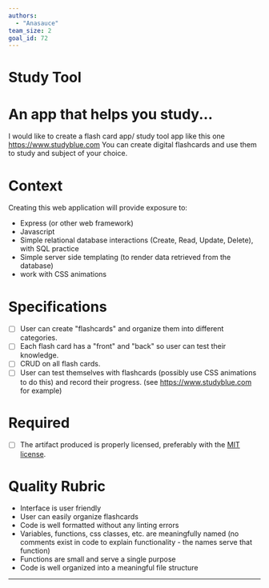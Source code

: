 ```yaml
---
authors:
  - "Anasauce"
team_size: 2
goal_id: 72
---
```


# Study Tool

# An app that helps you study...

I would like to create a flash card app/ study tool app like this one https://www.studyblue.com
 You can create digital flashcards and use them to study and subject of your choice.
# Context

Creating this web application will provide exposure to:
- Express (or other web framework)
- Javascript
- Simple relational database interactions (Create, Read, Update, Delete), with SQL practice
- Simple server side templating (to render data retrieved from the database)
- work with CSS animations
# Specifications
- [ ] User can create "flashcards" and organize them into different categories.
- [ ] Each flash card has a "front" and "back" so user can test their knowledge.
- [ ] CRUD on all flash cards.
- [ ] User can test themselves with flashcards (possibly use CSS animations to do this) and record their progress. (see https://www.studyblue.com for example)
# Required
- [ ] The artifact produced is properly licensed, preferably with the [MIT license](https://opensource.org/licenses/MIT).
# Quality Rubric
- Interface is user friendly
- User can easily organize flashcards
- Code is well formatted without any linting errors
- Variables, functions, css classes, etc. are meaningfully named (no comments exist in code to explain functionality - the names serve that function)
- Functions are small and serve a single purpose
- Code is well organized into a meaningful file structure

---
